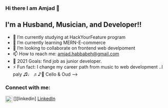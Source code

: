### Hi there I am Amjad 👋

## I'm a Husband, Musician, and Developer!!

- 🔭 I’m currently studying at HackYourFeature program
- 🌱 I’m currently learning MERN-E-commerce
- 👯 I’m looking to collaborate on frontend web develpoment
- 📫 How to reach me: amjad.habbabeh@gmail.com
- 🥅 2021 Goals: find job as junior developer.
- ⚡ Fun fact: I change my career path from music to web development ..I paly ♫♩
  ♬♪🎻 Cello & Oud -->

### Connect with me:

[<img align="left" alt="amjad" width="22px" src="https://cdn.jsdelivr.net/npm/simple-icons@v3/icons/linkedin.svg" />][linkedin]
<a href='https://www.linkedin.com/in/amjadhabbabeh/'>LinkedIn</a>

<br />
